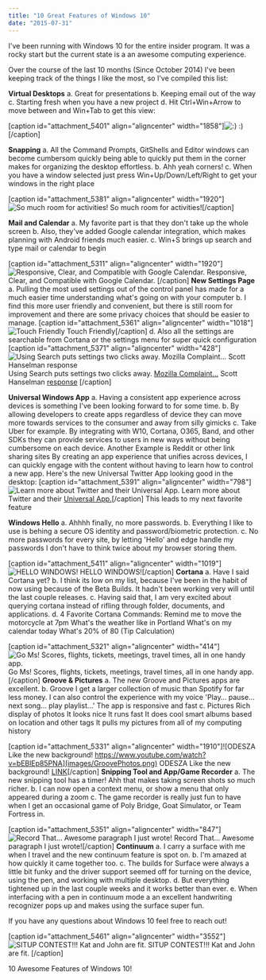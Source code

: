 ```yaml
---
title: "10 Great Features of Windows 10"
date: "2015-07-31"
---
```


I've been running with Windows 10 for the entire insider program. It was a rocky start but the current state is a an awesome computing experience.

Over the course of the last 10 months (Since October 2014) I've been keeping track of the things I like the most, so I've compiled this list:

**Virtual Desktops** a. Great for presentations b. Keeping email out of the way c. Starting fresh when you have a new project d. Hit Ctrl+Win+Arrow to move between and Win+Tab to get this view:

\[caption id="attachment\_5401" align="aligncenter" width="1858"\]![:)](images/Untitled-picture.png) :)\[/caption\]

**Snapping** a. All the Command Prompts, GitShells and Editor windows can become cumbersom quickly being able to quickly put them in the corner makes for organizing the desktop effortless. b. Ahh yeah corners! c. When you have a window selected just press Win+Up/Down/Left/Right to get your windows in the right place

\[caption id="attachment\_5381" align="aligncenter" width="1920"\]![So much room for activities!](images/Snapping.png) So much room for activities!\[/caption\]

**Mail and Calendar** a. My favorite part is that they don't take up the whole screen b. Also, they've added Google calendar integration, which makes planning with Android friends much easier. c. Win+S brings up search and type mail or calendar to begin

\[caption id="attachment\_5311" align="aligncenter" width="1920"\]![Responsive, Clear, and Compatible with Google Calendar. ](images/CalendarMail.png) Responsive, Clear, and Compatible with Google Calendar. \[/caption\] **New Settings Page** a. Pulling the most used settings out of the control panel has made for a much easier time understanding what's going on with your computer b. I find this more user friendly and convenient, but there is still room for improvement and there are some privacy choices that should be easier to manage. \[caption id="attachment\_5361" align="aligncenter" width="1018"\]![Touch Friendly](images/SettingsHome.png) Touch Friendly\[/caption\] d. Also all the settings are searchable from Cortana or the settings menu for super quick configuration \[caption id="attachment\_5371" align="aligncenter" width="428"\]![Using Search puts settings two clicks away. Mozilla Complaint... Scott Hanselman response ](images/SettingsSearch.png) Using Search puts settings two clicks away. [Mozilla Complaint...](https://blog.mozilla.org/blog/2015/07/30/an-open-letter-to-microsofts-ceo-dont-roll-back-the-clock-on-choice-and-control/) Scott Hanselman [response](https://twitter.com/shanselman/status/626924419416326144) \[/caption\]

**Universal Windows App** a. Having a consistent app experience across devices is something I've been looking forward to for some time. b. By allowing developers to create apps regardless of device they can move more towards services to the consumer and away from silly gimicks c. Take Uber for example. By integrating with W10, Cortana, O365, Band, and other SDKs they can provide services to users in new ways without being cumbersome on each device. Another Example is Reddit or other link sharing sites By creating an app experience that unifies across devices, I can quickly engage with the content without having to learn how to control a new app. Here's the new Universal Twitter App looking good in the desktop: \[caption id="attachment\_5391" align="aligncenter" width="798"\]![Learn more about Twitter and their  Universal App.](images/TwitterUAP.png) Learn more about Twitter and their [Universal App.](http://www.windowscentral.com/twitter-talks-about-design-its-universal-app-windows-10)\[/caption\] This leads to my next favorite feature

**Windows Hello** a. Ahhhh finally, no more passwords. b. Everything I like to use is behing a secure OS identity and password/biometric protection. c. No more passwords for every site, by letting 'Hello' and edge handle my passwords I don't have to think twice about my browser storing them.

\[caption id="attachment\_5411" align="aligncenter" width="1019"\]![HELLO WINDOWS!](images/WindowsHello.png) HELLO WINDOWS!\[/caption\] **Cortana** a. Have I said Cortana yet? b. I think its low on my list, because I've been in the habit of now using because of the Beta Builds. It hadn't been working very will until the last couple releases. c. Having said that, I am very excited about querying cortana instead of rifling through folder, documents, and applications. d. 4 Favorite Cortana Commands: Remind me to move the motorcycle at 7pm What's the weather like in Portland What's on my calendar today What's 20% of 80 (Tip Calculation)

\[caption id="attachment\_5321" align="aligncenter" width="414"\]![Go Ms! Scores, flights, tickets, meetings, travel times, all in one handy app. ](images/CortanaMs.png) Go Ms! Scores, flights, tickets, meetings, travel times, all in one handy app. \[/caption\] **Groove & Pictures** a. The new Groove and Pictures apps are excellent. b. Groove I get a larger collection of music than Spotify for far less money. I can also control the experience with my voice 'Play… pause… next song… play playlist…' The app is responsive and fast c. Pictures Rich display of photos It looks nice It runs fast It does cool smart albums based on location and other tags It pulls my pictures from all of my computing history

\[caption id="attachment\_5331" align="aligncenter" width="1910"\]![ODESZA Like the new background! https://www.youtube.com/watch?v=bEBlEp85PNA](images/GroovePhotos.png) ODESZA Like the new background! [LINK](https://www.youtube.com/watch?v=bEBlEp85PNA)\[/caption\] **Snipping Tool and App/Game Recorder** a. The new snipping tool has a timer! Ahh that makes taking screen shots so much richer. b. I can now open a context menu, or show a menu that only appeared during a zoom c. The game recorder is really just fun to have when I get an occasional game of Poly Bridge, Goat Simulator, or Team Fortress in.

\[caption id="attachment\_5351" align="aligncenter" width="847"\]![Record That... Awesome paragraph I just wrote!](images/OneNoteScreenCapure.png) Record That... Awesome paragraph I just wrote!\[/caption\] **Continuum** a. I carry a surface with me when I travel and the new continuum feature is spot on. b. I'm amazed at how quickly it came together too. c. The builds for Surface were always a little bit funky and the driver support seemed off for turning on the device, using the pen, and working with multiple desktop. d. But everything tightened up in the last couple weeks and it works better than ever. e. When interfacing with a pen in continuum mode a an excellent handwriting recognizer pops up and makes using the surface super fun.

If you have any questions about Windows 10 feel free to reach out!

\[caption id="attachment\_5461" align="aligncenter" width="3552"\]![SITUP CONTEST!!! Kat and John are fit. ](images/WP_20150629_16_27_05_Pro.jpg) SITUP CONTEST!!! Kat and John are fit. \[/caption\]

10 Awesome Features of Windows 10!
